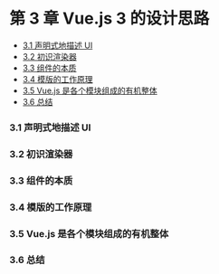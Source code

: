 # 第 3 章 Vue.js 3 的设计思路

<!-- @import "[TOC]" {cmd="toc" depthFrom=3 depthTo=6 orderedList=false} -->

<!-- code_chunk_output -->

- [3.1 声明式地描述 UI](#31-声明式地描述-ui)
- [3.2 初识渲染器](#32-初识渲染器)
- [3.3 组件的本质](#33-组件的本质)
- [3.4 模版的工作原理](#34-模版的工作原理)
- [3.5 Vue.js 是各个模块组成的有机整体](#35-vuejs-是各个模块组成的有机整体)
- [3.6 总结](#36-总结)

<!-- /code_chunk_output -->

### 3.1 声明式地描述 UI

### 3.2 初识渲染器

### 3.3 组件的本质

### 3.4 模版的工作原理

### 3.5 Vue.js 是各个模块组成的有机整体

### 3.6 总结
